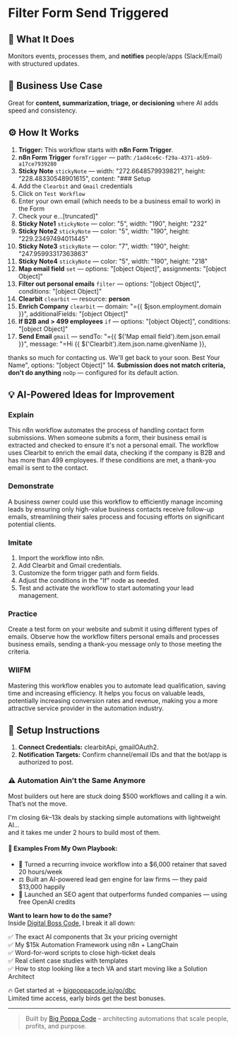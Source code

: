 # Filter Form Send Triggered
  ## 🚀 What It Does
  Monitors events, processes them, and **notifies** people/apps (Slack/Email) with structured updates.
  
  ## 💼 Business Use Case
  Great for **content, summarization, triage, or decisioning** where AI adds speed and consistency.
  
  ## ⚙️ How It Works
  1. **Trigger:** This workflow starts with **n8n Form Trigger**.
  2. **n8n Form Trigger** `formTrigger` — path: `/1ad4ce6c-f29a-4371-a5b9-a17ce7939280`
3. **Sticky Note** `stickyNote` — width: "272.6648579939821", height: "228.48330548901615", content: "### Setup
1. Add the `Clearbit` and `Gmail` credentials
2. Click on `Test Workflow`
3. Enter your own email (which needs to be a business email to work) in the Form
4. Check your e…[truncated]"
4. **Sticky Note1** `stickyNote` — color: "5", width: "190", height: "232"
5. **Sticky Note2** `stickyNote` — color: "5", width: "190", height: "229.23497494011445"
6. **Sticky Note3** `stickyNote` — color: "7", width: "190", height: "247.95993317363863"
7. **Sticky Note4** `stickyNote` — color: "5", width: "190", height: "218"
8. **Map email field** `set` — options: "[object Object]", assignments: "[object Object]"
9. **Filter out personal emails** `filter` — options: "[object Object]", conditions: "[object Object]"
10. **Clearbit** `clearbit` — resource: **person**
11. **Enrich Company** `clearbit` — domain: "={{ $json.employment.domain }}", additionalFields: "[object Object]"
12. **If B2B and > 499 employees** `if` — options: "[object Object]", conditions: "[object Object]"
13. **Send Email** `gmail` — sendTo: "={{ $('Map email field').item.json.email }}", message: "=Hi {{ $('Clearbit').item.json.name.givenName }},

thanks so much for contacting us. We'll get back to your soon.
Best
Your Name", options: "[object Object]"
14. **Submission does not match criteria, don't do anything** `noOp` — configured for its default action.
  
  ## 💡 AI-Powered Ideas for Improvement
  ### Explain
This n8n workflow automates the process of handling contact form submissions. When someone submits a form, their business email is extracted and checked to ensure it's not a personal email. The workflow uses Clearbit to enrich the email data, checking if the company is B2B and has more than 499 employees. If these conditions are met, a thank-you email is sent to the contact.

### Demonstrate
A business owner could use this workflow to efficiently manage incoming leads by ensuring only high-value business contacts receive follow-up emails, streamlining their sales process and focusing efforts on significant potential clients.

### Imitate
1. Import the workflow into n8n.
2. Add Clearbit and Gmail credentials.
3. Customize the form trigger path and form fields.
4. Adjust the conditions in the "If" node as needed.
5. Test and activate the workflow to start automating your lead management.

### Practice
Create a test form on your website and submit it using different types of emails. Observe how the workflow filters personal emails and processes business emails, sending a thank-you message only to those meeting the criteria.

### WIIFM
Mastering this workflow enables you to automate lead qualification, saving time and increasing efficiency. It helps you focus on valuable leads, potentially increasing conversion rates and revenue, making you a more attractive service provider in the automation industry.
  
  ## 🔧 Setup Instructions
  1. **Connect Credentials:** clearbitApi, gmailOAuth2.
2. **Notification Targets:** Confirm channel/email IDs and that the bot/app is authorized to post.
  
### ⚠️ Automation Ain’t the Same Anymore

Most builders out here are stuck doing $500 workflows and calling it a win.  
That’s not the move.  

I'm closing $6k–$13k deals by stacking simple automations with lightweight AI...  
and it takes me under 2 hours to build most of them.

#### 🧠 Examples From My Own Playbook:
- 🔁 Turned a recurring invoice workflow into a $6,000 retainer that saved 20 hours/week  
- ⚖️ Built an AI-powered lead gen engine for law firms — they paid $13,000 happily  
- 🚀 Launched an SEO agent that outperforms funded companies — using free OpenAI credits  

**Want to learn how to do the same?**  
Inside [Digital Boss Code](https://bigpoppacode.io/go/dbc), I break it all down:

✅ The exact AI components that 3x your pricing overnight  
✅ My $15k Automation Framework using n8n + LangChain  
✅ Word-for-word scripts to close high-ticket deals  
✅ Real client case studies with templates  
✅ How to stop looking like a tech VA and start moving like a Solution Architect  

🔥 Get started at → [bigpoppacode.io/go/dbc](https://bigpoppacode.io/go/dbc)  
Limited time access, early birds get the best bonuses.

---
> Built by [Big Poppa Code](https://bigpoppacode.io) – architecting automations that scale people, profits, and purpose.
  